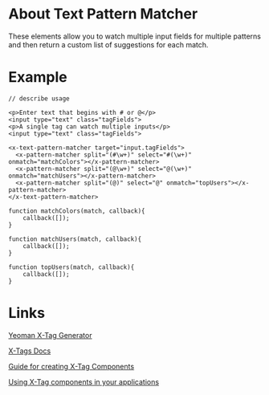 # About Text Pattern Matcher
These elements allow you to watch multiple input fields for multiple patterns and then return a custom list of suggestions for each match.

# Example

```
// describe usage

<p>Enter text that begins with # or @</p>
<input type="text" class="tagFields">
<p>A single tag can watch multiple inputs</p>
<input type="text" class="tagFields">

<x-text-pattern-matcher target="input.tagFields">
  <x-pattern-matcher split="(#\w+)" select="#(\w+)" onmatch="matchColors"></x-pattern-matcher>
  <x-pattern-matcher split="(@\w+)" select="@(\w+)" onmatch="matchUsers"></x-pattern-matcher>
  <x-pattern-matcher split="(@)" select="@" onmatch="topUsers"></x-pattern-matcher>
</x-text-pattern-matcher>

function matchColors(match, callback){
	callback([]);
}

function matchUsers(match, callback){
	callback([]);
}

function topUsers(match, callback){
	callback([]);
}

```



# Links

[Yeoman X-Tag Generator](https://github.com/x-tag/yo-x-tag-generator)

[X-Tags Docs](http://x-tags.org/docs)

[Guide for creating X-Tag Components](https://github.com/x-tag/core/wiki/Creating-X-Tag-Components)

[Using X-Tag components in your applications](https://github.com/x-tag/core/wiki/Using-our-Web-Components-in-Your-Application)


